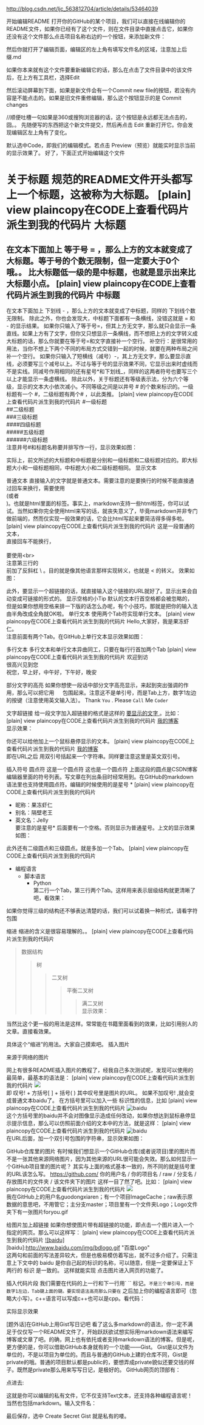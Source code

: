 http://blog.csdn.net/ljc_563812704/article/details/53464039

开始编辑README
打开你的GitHub的某个项目，我们可以直接在线编辑你的README文件，如果你已经有了这个文件，则在文件目录中直接点击它，如果你还没有这个文件那么点击项目名称右边的一个按钮，来添加新文件：

然后你就打开了编辑页面，编辑区的左上角有填写文件名的区域，注意加上后缀.md

如果你本来就有这个文件要重新编辑它的话，那么在点击了文件目录中的该文件后，在上方有工具栏，选择Edit

然后滚动屏幕到下面，如果是新文件会有一个Commit new file的按钮，若没有内容是不能点击的。如果是旧文件重修编辑，那么这个按钮显示的是 Commit changes

//顺便吐槽一句如果是360或搜狗浏览器的话，这个按钮是永远都无法点击的，囧。。
先随便写的东西把这个新文件提交，然后再点击 Edit 重新打开它。你会发现编辑区左上角有了变化。

默认选中Code，即我们的编辑模式。若点击 Preview（预览）就能实时显示当前的显示效果了。
好了，下面正式开始编辑这个文件

关于标题
规范的README文件开头都写上一个标题，这被称为大标题。
[plain] view plaincopy在CODE上查看代码片派生到我的代码片 
大标题  
====  
在文本下面加上 等于号 = ，那么上方的文本就变成了大标题。等于号的个数无限制，但一定要大于0个哦。。
比大标题低一级的是中标题，也就是显示出来比大标题小点。
[plain] view plaincopy在CODE上查看代码片派生到我的代码片 
中标题  
-------  
在文本下面加上 下划线 - ，那么上方的文本就变成了中标题，同样的 下划线个数无限制。
除此之外，你也会发现大，中标题下面都有一条横线，没错这就是 = 和 - 的显示结果。
如果你只输入了等于号=，但其上方无文字，那么就只会显示一条直线。如果上方有了文字，但你又只想显示一条横线，而不想把上方的文字转义成大标题的话，那么你就要在等于号=和文字直接补一个空行。
补空行：是很常用的用法，当你不想上下两个不同的布局方式交错到一起的时候，就要在两种布局之间补一个空行。
如果你只输入了短横线（减号）-，其上方无文字，那么要显示直线，必须要写三个减号以上。不过与等于号的显示效果不同，它显示出来时虚线而不是实线。同减号作用相同的还有星号*和下划线_，同样的这两者符号也要写三个以上才能显示一条虚横线。
除此以外，关于标题还有等级表示法，分为六个等级，显示的文本大小依次减小。不同等级之间是以井号  #  的个数来标识的。一级标题有一个 #，二级标题有两个# ，以此类推。
[plain] view plaincopy在CODE上查看代码片派生到我的代码片 
#一级标题  
##二级标题  
###三级标题  
####四级标题  
#####五级标题  
######六级标题  
注意井号#和标题名称要并排写作一行，显示效果如图：

实际上，前文所述的大标题和中标题是分别和一级标题和二级标题对应的。即大标题大小和一级标题相同，中标题大小和二级标题相同。
显示文本

普通文本
直接输入的文字就是普通文本。需要注意的是要换行的时候不能直接通过回车来换行，需要使用<br>(或者<br/>)。也就是html里面的标签。事实上，markdown支持一些html标签，你可以试试。当然如果你完全使用html来写的话，就丧失意义了，毕竟markdown并非专门做前端的，然而仅实现一般效果的话，它会比html写起来要简洁得多得多啦。
[plain] view plaincopy在CODE上查看代码片派生到我的代码片 
这是一段普通的文本，  
直接回车不能换行，<br>  
要使用\<br>  
注意第三行的<br>前加了反斜杠 \ 。目的就是像其他语言那样实现转义，也就是 <  的转义。
效果如图：

此外，要显示一个超链接的话，就直接输入这个链接的URL就好了。显示出来会自动变成可链接的形式的。
显示空格的小Tip
默认的文本行首空格都会被忽略的，但是如果你想用空格来排一下版的话怎么办呢，有个小技巧，那就是把你的输入法由半角改成全角就OK啦。
单行文本
使用两个Tab符实现单行文本。
[plain] view plaincopy在CODE上查看代码片派生到我的代码片 
Hello,大家好，我是果冻虾仁。  
注意前面有两个Tab。在GitHub上单行文本显示效果如图：

多行文本
多行文本和单行文本异曲同工，只要在每行行首加两个Tab
[plain] view plaincopy在CODE上查看代码片派生到我的代码片 
欢迎到访  
很高兴见到您  
祝您，早上好，中午好，下午好，晚安  


部分文字的高亮
如果你想使一段话中部分文字高亮显示，来起到突出强调的作用，那么可以把它用 `  ` 包围起来。注意这不是单引号，而是Tab上方，数字1左边的按键（注意使用英文输入法）。
Thank `You` . Please `Call` Me `Coder`

文字超链接
给一段文字加入超链接的格式是这样的 [ 要显示的文字 ]( 链接的地址 )。比如：
[plain] view plaincopy在CODE上查看代码片派生到我的代码片 
[我的博客](http://blog.csdn.net/guodongxiaren)  
显示效果：

你还可以给他加上一个鼠标悬停显示的文本。
[plain] view plaincopy在CODE上查看代码片派生到我的代码片 
[我的博客](http://blog.csdn.net/guodongxiaren "悬停显示")  
即在URL之后 用双引号括起来一个字符串。同样要注意这里是英文双引号。

插入符号
圆点符
这是一个圆点符
这也是一个圆点符
上面这段的圆点是CSDN博客编辑器里面的符号列表。写文章在列出条目时经常用到。在GitHub的markdown语法里也支持使用圆点符。编辑的时候使用的是星号 *
[plain] view plaincopy在CODE上查看代码片派生到我的代码片 
* 昵称：果冻虾仁  
* 别名：隔壁老王  
* 英文名：Jelly  
要注意的是星号* 后面要有一个空格。否则显示为普通星号。上文的显示效果如图：

此外还有二级圆点和三级圆点。就是多加一个Tab。
[plain] view plaincopy在CODE上查看代码片派生到我的代码片 
* 编程语言  
    * 脚本语言  
        * Python  
第二行一个Tab，第三行两个Tab。这样用来表示层级结构就更清晰了吧，看效果：

如果你觉得三级的结构还不够表达清楚的话，我们可以试着换一种形式，请看字符包围

缩进
缩进的含义是很容易理解的。。
[plain] view plaincopy在CODE上查看代码片派生到我的代码片 
>数据结构  
>>树  
>>>二叉树  
>>>>平衡二叉树  
>>>>>满二叉树  
显示效果：

当然比这个更一般的用法是这样。常常能在书籍里面看到的效果，比如引用别人的文章。直接看效果。


具体这个“缩进”的用法。大家自己摸索吧。
插入图片

来源于网络的图片

网上有很多README插入图片的教程了，经我自己多次测试呢，发现可以使用的最简单，最基本的语法是：
[plain] view plaincopy在CODE上查看代码片派生到我的代码片 
![](http://www.baidu.com/img/bdlogo.gif)  
即 叹号! + 方括号[ ] + 括号( ) 其中叹号里是图片的URL。
如果不加叹号! ,就会变成普通文本baidu了。
在方括号里可以加入一些 标识性的信息，比如
[plain] view plaincopy在CODE上查看代码片派生到我的代码片 
![baidu](http://www.baidu.com/img/bdlogo.gif)  
这个方括号里的baidu并不会对图像显示造成任何改动，如果你想达到鼠标悬停显示提示信息，那么可以仿照前面介绍的文本中的方法，就是这样：
[plain] view plaincopy在CODE上查看代码片派生到我的代码片 
![baidu](http://www.baidu.com/img/bdlogo.gif "百度logo")  
在URL后面，加一个双引号包围的字符串，显示效果如图：


GitHub仓库里的图片
有时候我们想显示一个GitHub仓库(或者说项目)里的图片而不是一张其他来源网络图片，因为其他来源的URL很可能会失效。那么如何显示一个GitHub项目里的图片呢？
其实与上面的格式基本一致的，所不同的就是括号里的URL该怎么写。
    https://github.com/ 你的用户名 / 你的项目名 / raw / 分支名 / 存放图片的文件夹 / 该文件夹下的图片
这样一目了然了吧。比如：
[plain] view plaincopy在CODE上查看代码片派生到我的代码片 
![](https://github.com/guodongxiaren/ImageCache/raw/master/Logo/foryou.gif)  
我在GitHub上的用户名guodongxiaren；有一个项目ImageCache；raw表示原数据的意思吧，不用管它；主分支master；项目里有一个文件夹Logo；Logo文件夹下有一张图片foryou.gif

给图片加上超链接
如果你想使图片带有超链接的功能，即点击一个图片进入一个指定的网页。那么可以这样写：
[plain] view plaincopy在CODE上查看代码片派生到我的代码片 
[![baidu]](http://baidu.com)  
[baidu]:http://www.baidu.com/img/bdlogo.gif "百度Logo"  
这两句和前面的写法差异较大，但是也极易模仿着写出，就不过多介绍了。只需注意上下文中的 baidu 是你自己起的标识的名称，可以随意，但是一定要保证上下两行的 标识 是一致的。
这样就能实现 点击图片进入网页的功能了。

插入代码片段
我们需要在代码的上一行和下一行用` `` 标记。``` 不是三个单引号，而是数字1左边，Tab键上面的键。要实现语法高亮那么只要在 ``` 之后加上你的编程语言即可（忽略大小写）。c++语言可以写成c++也可以是cpp。看代码：

实际显示效果

[题外话]在GitHub上用Gist写日记吧
看了这么多markdown的语法，你一定不满足于仅仅写一个README文件了，开始跃跃欲试想实际用markdown语法来编写博客或文章了吧。的确，网上也有依托或者支持markdown语法的博客。但是呢，更方便的是，你可以借助GitHub本身就有的一个功能——Gist。
Gist是以文件为单位的，不是以项目为单位的。而且与普通的GitHub上建的仓库不同，Gist是private的哦。普通的项目默认都是public的，要想弄成private貌似还要交钱的样子。既然是private那么用来写写日记，是极好的。
GitHub网页的顶部有：

点进去:

这就是你可以编辑的私有文件，它不仅支持Text文本，还支持各种编程语言呢！当然也包括markdown。输入文件名：

最后保存，选中 Create Secret Gist 就是私有的喽。

